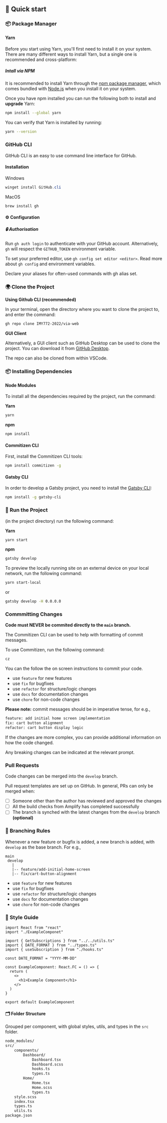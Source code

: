 ## 🚀 Quick start

### :package: Package Manager

#### Yarn

Before you start using Yarn, you'll first need to install it on your system. There are many different ways to install Yarn, but a single one is recommended and cross-platform:

##### Intall via NPM

It is recommended to install Yarn through the [npm package manager](http://npmjs.org/), which comes bundled with [Node.js](https://nodejs.org/) when you install it on your system.

Once you have npm installed you can run the following both to install and **upgrade** Yarn:

```bash
npm install --global yarn
```

You can verify that Yarn is installed by running:

```bash
yarn --version
```

### GitHub CLI

GitHub CLI is an easy to use command line interface for GitHub.

#### Installation

Windows

```powershell
winget install GitHub.cli
```

MacOS

```bash
brew install gh
```

#### :gear: Configuration

##### :lock: Authorisation

Run `gh auth login` to authenticate with your GitHub account. Alternatively, `gh` will respect the `GITHUB_TOKEN` environment variable.

To set your preferred editor, use `gh config set editor <editor>`. Read more about `gh config` and environment variables.

Declare your aliases for often-used commands with gh alias set.

### :earth_africa: Clone the Project

**Using Github CLI (recommended)**

In your terminal, open the directory where you want to clone the project to, and enter the command:

```bash
gh repo clone IMY772-2022/via-web
```

**GUI Client**

Alternatively, a GUI client such as GitHub Desktop can be used to clone the project. You can download it from [GitHub Desktop](https://desktop.github.com/).

The repo can also be cloned from within VSCode.

### :package: Installing Dependencies

#### Node Modules

To install all the dependencies required by the project, run the command:

**Yarn**

```bash
yarn
```

**npm**

```bash
npm install
```

#### Commitizen CLI

First, install the Commitizen CLI tools:

```bash
npm install commitizen -g
```

#### Gatsby CLI

In order to develop a Gatsby project, you need to install the [Gatsby CLI](https://www.gatsbyjs.com/docs/reference/gatsby-cli/):

```bash
npm install -g gatsby-cli
```

### :vertical_traffic_light: Run the Project

(in the project directory) run the following command:

**Yarn**

```bash
yarn start
```

**npm**

```bash
gatsby develop
```

To preview the locally running site on an external device on your local network, run the following command:

```bash
yarn start-local
```

or

```bash
gatsby develop -H 0.0.0.0
```

### Commmitting Changes

**Code must NEVER be commited directly to the `main` branch.**

The Commitizen CLI can be used to help with formatting of commit messages.

To use Commitizen, run the following command:

```bash
cz
```

You can the follow the on screen instructions to commit your code.

- use `feature` for new features
- use `fix` for bugfixes
- use `refactor` for structure/logic changes
- use `docs` for documentation changes
- use `chore` for non-code changes

**Please note:** commit messages should be in imperative tense, for e.g.,

```bash
feature: add initial home screen implementation
fix: cart button alignment
refactor: cart button display logic
```

If the changes are more complex, you can provide additional information on how the code changed.

Any breaking changes can be indicated at the relevant prompt.

### Pull Requests

Code changes can be merged into the `develop` branch.

Pull request templates are set up on GitHub. In general, PRs can only be merged when:

- [ ] Someone other than the author has reviewed and approved the changes
- [ ] All the build checks from Amplify has completed successfully
- [ ] The branch is synched with the latest changes from the `develop` branch **(optional)**

### :palm_tree: Branching Rules

Whenever a new feature or bugfix is added, a new branch is added, with `develop` as the base branch. For e.g.,

```
main
 develop
   |
   |-- feature/add-initial-home-screen
   |-- fix/cart-button-alignment
```

- use `feature` for new features
- use `fix` for bugfixes
- use `refactor` for structure/logic changes
- use `docs` for documentation changes
- use `chore` for non-code changes

### :closed_book: Style Guide

```tsx
import React from "react"
import "./ExampleComponet"

import { GetSubscriptions } from "../../utils.ts"
import { DATE_FORMAT } from "../types.ts"
import { useSubscription } from "./hooks.ts"

const DATE_FORMAT = "YYYY-MM-DD"

const ExampleComponent: React.FC = () => {
  return (
    <>
      <h1>Example Component</h1>
    </>
  )
}

export default ExampleComponent
```

#### :card_index_dividers: Folder Structure

Grouped per component, with global styles, utils, and types in the `src` folder.

```bash
node_modules/
src/
    components/
        Dashboard/
            Dashboard.tsx
            Dashboard.scss
            hooks.ts
            types.ts
        Home/
            Home.tsx
            Home.scss
            types.ts
    style.scss
    index.tsx
    types.ts
    utils.ts
package.json
```
